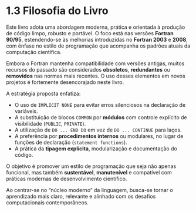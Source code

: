# 1.3 Filosofia do Livro

Este livro adota uma abordagem moderna, prática e orientada à produção de código limpo, robusto e portável. O foco está nas versões **Fortran 90/95**, estendendo-se às melhorias introduzidas no **Fortran 2003** e **2008**, com ênfase no estilo de programação que acompanha os padrões atuais da computação científica.

Embora o Fortran mantenha compatibilidade com versões antigas, muitos recursos do passado são considerados **obsoletos**, **redundantes** ou **removidos** nas normas mais recentes. O uso desses elementos em novos projetos é fortemente desencorajado neste livro.

A estratégia proposta enfatiza:

- O uso de `IMPLICIT NONE` para evitar erros silenciosos na declaração de variáveis.
- A substituição de blocos `COMMON` por **módulos** com controle explícito de visibilidade (`PUBLIC`, `PRIVATE`).
- A utilização de `DO ... END DO` em vez de `DO ... CONTINUE` para laços.
- A preferência por **procedimentos internos** ou modulares, no lugar de funções de declaração (`statement functions`).
- A prática da **tipagem explícita**, modularização e documentação do código.

O objetivo é promover um estilo de programação que seja não apenas funcional, mas também **sustentável**, **manutenível** e compatível com práticas modernas de desenvolvimento científico.

Ao centrar-se no “núcleo moderno” da linguagem, busca-se tornar o aprendizado mais claro, relevante e alinhado com os desafios computacionais contemporâneos.
